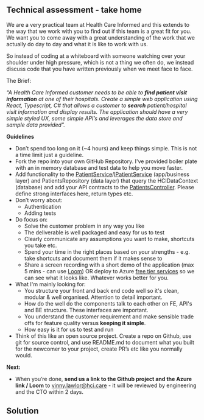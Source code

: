 ## Technical assessment - take home 

We are a very practical team at Health Care Informed and this extends to the way that we work with you to find out if this team is a great fit for you. We want you to come away with a great understanding of the work that we actually do day to day and what it is like to work with us. 

So instead of coding at a whiteboard with someone watching over your shoulder under high pressure, which is not a thing we often do, we instead discuss code that you have written previously when we meet face to face.

The Brief:

_“A Health Care Informed customer needs to be able to_ **_find patient visit information_** _at one of their hospitals. Create a simple web application using React, Typescript, C# that allows a customer to_ **_search_** _patient/hospital visit information and display results. The application should have a very simple styled UX, some simple API’s and leverages the data store and sample data provided”._

**Guidelines**
 
* Don’t spend too long on it (~4 hours) and keep things simple. This is not a time limit just a guideline.
* Fork the repo into your own GitHub Repository. I've provided boiler plate with an in memory database and test data to help you move faster.
* Add functionality to the [PatientService](https://github.com/vinnyhci/hci-take-home-interview-v2/blob/main/PatientAdministrationSystem.Application/Services/PatientsService.cs)/[IPatientService](https://github.com/vinnyhci/hci-take-home-interview-v2/blob/main/PatientAdministrationSystem.Application/Services/Interfaces/IPatientsService.cs) (app/business layer) and PatientsRepository (data layer) that query the HCIDataContext (database) and add your API contracts to the [PatientsController](https://github.com/vinnyhci/hci-take-home-interview-v2/blob/main/PatientAdministrationSystem/Controllers/PatientsController.cs). Please define strong interfaces here, return types etc.
* Don’t worry about:
  * Authentication 
  * Adding tests
* Do focus on:
  *  Solve the customer problem in any way you like
  *  The deliverable is well packaged and easy for us to test
  *  Clearly communicate any assumptions you want to make, shortcuts you take etc.
  *  Spend your time in the right places based on your strengths - e.g. take shortcuts and document them if it makes sense to
  *  Share a screen recording with a short demo of the application (max 5 mins - can use [Loom](https://www.loom.com/)) OR deploy to Azure [free tier services](https://azure.microsoft.com/en-us/pricing/free-services) so we can see what it looks like. Whatever works better for you.
* What I'm mainly looking for:
  * You structure your front and back end code well so it's clean, modular & well organised. Attention to detail important.
  * How do the well do the components talk to each other on FE, API's and BE structure. These interfaces are important.
  * You understand the customer requirement and make sensible trade offs for feature quality versus **keeping it simple**.
  * How easy is it for us to test and run
* Think of this like an open source project. Create a repo on Github, use git for source control, and use README.md to document what you built for the newcomer to your project, create PR’s etc like you normally would.

**Next:** 

* When you’re done, **send us a link to the Github project and the Azure link / Loom** to vinny.lawlor@hci.care - it will be reviewed by engineering and the CTO within 2 days.

## Solution
